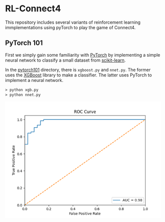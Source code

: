 # RL-Connect4

This repository includes several variants of reinforcement learning immplementations
using pyTorch to play the game of Connect4.

## PyTorch 101

First we simply gain some familiarity with [PyTorch](https://pytorch.org/) by
implementing a simple neural network to classify a small dataset from
[scikit-learn](https://scikit-learn.org/stable/index.html).

In the [pytorch101](pytorch101) directory, there is `xgboost.py` and `nnet.py`.
The former uses the [XGBoost](https://xgboost.readthedocs.io/en/stable/#) library
to make a classifier. The latter uses PyTorch to implement a neural network.

```
> python xgb.py
> python nnet.py
```

![xgb](pytorch101/xgb.png)
